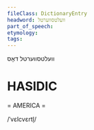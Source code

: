 ```yaml
---
fileClass: DictionaryEntry
headword: וועלטסווערטל
part_of_speech: 
etymology: 
tags: 
---
```

וועלטסווערטל
דאָס

HASIDIC
=======
= AMERICA = 

/ˈvɛlcvɛrtl̩/